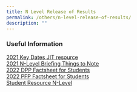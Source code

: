 ```yaml
---
title: N Level Release of Results
permalink: /others/n-level-release-of-results/
description: ""
---
```


### Useful Information

[2021 Key Dates JIT resource](/files/2021%20%20Key%20Dates%20%20JIT%20resource.pdf) <br>
[2021 N-Level Briefing Things to Note](/files/2021%20%20Key%20Dates%20-%20JIT%20resource.pdf) <br>
[2022 DPP Factsheet for Students](/files/2022%20DPP%20Factsheet%20for%20Students.pdf) <br>
[2022 PFP Factsheet for Students](/files/2022%20PFP%20Factsheet%20for%20Students.pdf) <br>
[Student Resource N-Level](/files/Student%20Resource_N-Level.pdf)